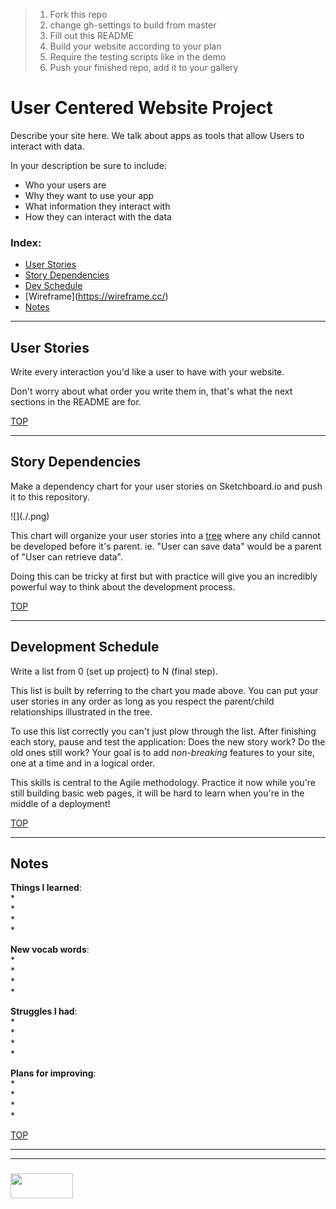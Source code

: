 > 1. Fork this repo
> 2. change gh-settings to build from master
> 3. Fill out this README
> 4. Build your website according to your plan
> 5. Require the testing scripts like in the demo
> 6. Push your finished repo, add it to your gallery


# User Centered Website Project 

Describe your site here.  We talk about apps as tools that allow Users to interact with data. 

In your description be sure to include: 
* Who your users are 
* Why they want to use your app
* What information they interact with
* How they can interact with the data

### Index:
* [User Stories](#user-stories)
* [Story Dependencies](#story-dependencies)
* [Dev Schedule](#development-schedule)
* [Wireframe](https://wireframe.cc/<your wireframe>)
* [Notes](#notes)

---

## User Stories


Write every interaction you'd like a user to have with your website.

Don't worry about what order you write them in, that's what the next sections in the README are for.


[TOP](#index)

---

## Story Dependencies

Make a dependency chart for your user stories on Sketchboard.io and push it to this repository.

![](./<your chart name>.png)

This chart will organize your user stories into a [tree](https://medium.freecodecamp.org/all-you-need-to-know-about-tree-data-structures-bceacb85490c) where any child cannot be developed before it's parent.  ie. "User can save data" would be a parent of "User can retrieve data".

Doing this can be tricky at first but with practice will give you an incredibly powerful way to think about the development process.


[TOP](#index)

---

## Development Schedule

Write a list from 0 (set up project) to N (final step).

This list is built by referring to the chart you made above.  You can put your user stories in any order as long as you respect the parent/child relationships illustrated in the tree.

To use this list correctly you can't just plow through the list.  After finishing each story, pause and test the application:  Does the new story work? Do the old ones still work?  Your goal is to add _non-breaking_ features to your site, one at a time and in a logical order.

This skills is central to the Agile methodology.  Practice it now while you're still building basic web pages, it will be hard to learn when you're in the middle of a deployment!


[TOP](#index)

---

## Notes

__Things I learned__:  
*  
*  
*  
*  

__New vocab words__:  
*  
*  
*  
*  

__Struggles I had__:  
*   
*  
*   
*  

__Plans for improving__:  
*   
*  
*  
*  
  

[TOP](#index)

___
___
### <a href="http://elewa.education/blog" target="_blank"><img src="https://user-images.githubusercontent.com/18554853/34921062-506450ae-f97d-11e7-875f-6feeb26ad72d.png" width="100" height="40"/></a>
